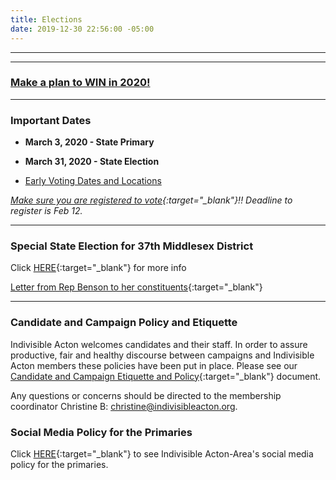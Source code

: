 ```yaml
---
title: Elections
date: 2019-12-30 22:56:00 -05:00
---
```


---

<p id="demo">
</p>

<script>
// Set the date we're counting down to
var countDownDate = new Date("Nov 3 2020 00:00");

// Update the count down every 1 second
var x = setInterval(function() {

  // Get today's date
  var now = new Date();
    
  // Find the distance between now and the count down date
  var t = countDownDate - now;
    
  // Time calculations for days
  var days = Math.floor(t / (1000 * 60 * 60 * 24));
  var hours = Math.floor((t%(1000 * 60 * 60 * 24))/(1000 * 60 * 60)); 
  var minutes = Math.floor((t % (1000 * 60 * 60)) / (1000 * 60)); 
  var seconds = Math.floor((t % (1000 * 60)) / 1000);  

  // Output the result in an element with id="demo"
  var test1 = document.getElementById("demo");
  test1.style.font = "italic bold 30px arial,serif"; 
  //test1.style.textAlign = "center";
//test1.innerHTML = days + " days left until Nov 3, 2020!";
  test1.innerHTML = days + "d " + hours + "h " + minutes + "m " + seconds + "s left until Nov 3, 2020!";
  
  
  // If the count down is over, write some text 
  if (t < 0) {
    clearInterval(x);
    document.getElementById("demo").innerHTML = "Let's Get Out and VOTE!!!";
  }
},500);
</script>

---

### [Make a plan to WIN in 2020!](http://www.indivisibleacton.org/general-information/election-2020.html)  

---
### Important Dates

* **March 3, 2020 - State Primary**

* **March 31, 2020 - State Election**

* [Early Voting Dates and Locations](https://www.sec.state.ma.us/EarlyVotingWeb/EarlyVotingSearch.aspx)  

*[Make sure you are registered to vote](https://www.sec.state.ma.us/voterregistrationsearch/myvoterregstatus.aspx){:target="_blank"}!!  Deadline to register is Feb 12.*  

---

### Special State Election for 37th Middlesex District

Click [HERE](https://www.sec.state.ma.us/ele/elespeif/37middlesexcal.htm){:target="_blank"} for more info

[Letter from Rep Benson to her constituents](https://jenbenson.org/2019/12/19/a-letter-to-my-constituents/){:target="_blank"} 

---

### Candidate and Campaign Policy and Etiquette

Indivisible Acton welcomes candidates and their staff. In order to assure productive, fair and healthy discourse between campaigns and Indivisible Acton members these policies have been put in place. Please see our [Candidate and Campaign Etiquette and Policy](https://docs.google.com/document/d/1-G3_GKFkz3fC0VDkfGh4DbC820mzi23yyMG1-EqapfE/){:target="_blank"}  document.

Any questions or concerns should be directed to the membership coordinator Christine B: christine@indivisibleacton.org.

### Social Media Policy for the Primaries

Click [HERE](https://docs.google.com/document/d/1k-N7qZ5fBR2wRGOcRI8ZJxQGbO5CfsXbZlZSKHm4N18){:target="_blank"} to see Indivisible Acton-Area's social media policy for the primaries.  


